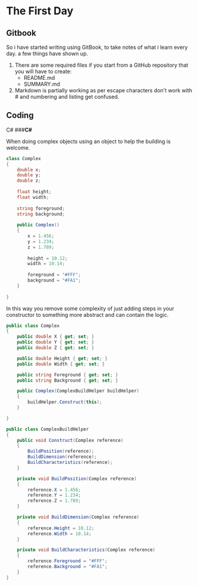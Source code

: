 # **The First Day**


## **Gitbook**

So i have started writing using GitBook, to take notes of what i learn every day. a few things have shown up.

1. There are some required files if you start from a GitHub repository that you will have to create:
    * README.md
    * SUMMARY.md
2. Markdown is partially working as per escape characters don't work with &#35; and numbering and listing get confused.

## **Coding**
C#
###**C&#35;**

When doing complex objects using an object to help the building is welcome. 
```csharp
class Complex
{
    double x;
    double y;
    double z;
    
    float height;
    float width;
    
    string foreground;
    string background;
    
    public Complex()
    {
        x = 1.456;
        y = 1.234;
        z = 1.789;
        
        height = 10.12;
        width = 10.14;
    
        foreground = "#FFF";
        background = "#FA1";
    }
    
}
```
In this way you remove some complexity of just adding steps in your constructor to something more abstract and can contain the logic.

```csharp
public class Complex
{
    public double X { get; set; }
    public double Y { get; set; }
    public double Z { get; set; }

    public double Height { get; set; }
    public double Width { get; set; }

    public string Foreground { get; set; }
    public string Background { get; set; }

    public Complex(ComplexBuildHelper buildHelper)
    {
        buildHelper.Construct(this);
    }

}

public class ComplexBuildHelper
{
    public void Construct(Complex reference)
    {
        BuildPosition(reference);
        BuildDimension(reference);
        BuildCharacteristics(reference);
    }

    private void BuildPosition(Complex reference)
    {
        reference.X = 1.456;
        reference.Y = 1.234;
        reference.Z = 1.789;
    }

    private void BuildDimension(Complex reference)
    {
        reference.Height = 10.12;
        reference.Width = 10.14;
    }

    private void BuildCharacteristics(Complex reference)
    {
        reference.Foreground = "#FFF";
        reference.Background = "#FA1";
    }
}
```